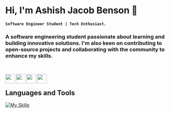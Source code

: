 # Hi, I'm Ashish Jacob Benson 👋

**`Software Engineer Student | Tech Enthusiast.`** 

### A software engineering student passionate about learning and building innovative solutions. I'm also keen on contributing to open-source projects and collaborating with the community to enhance my skills.

&nbsp;

<a href="https://www.linkedin.com/in/ashish-jacob-benson-417342230/"><img align="left" width="30px" src="https://cdn-icons-png.flaticon.com/512/3536/3536505.png" /></a> 

<a href="https://github.com/yourgithubusername"><img align="left" width="30px" src="https://cdn-icons-png.flaticon.com/512/733/733553.png" /></a> 

<a href="https://open.spotify.com/playlist/yourspotifyplaylist"><img align="left" width="30px" src="https://cdn-icons-png.flaticon.com/512/2585/2585161.png" /></a> 
<a href="https://www.instagram.com/yourinstagramusername/">
  <img align="left" width="30px" src="https://cdn-icons-png.flaticon.com/512/2111/2111463.png" /> </a> 

&nbsp;

## **Languages and Tools**
[![My Skills](https://skillicons.dev/icons?i=react,nodejs,c,cplusplus,csharp,css3,html5,java,javascript,mssql,mysql,python&perline=6)](https://skillicons.dev)
